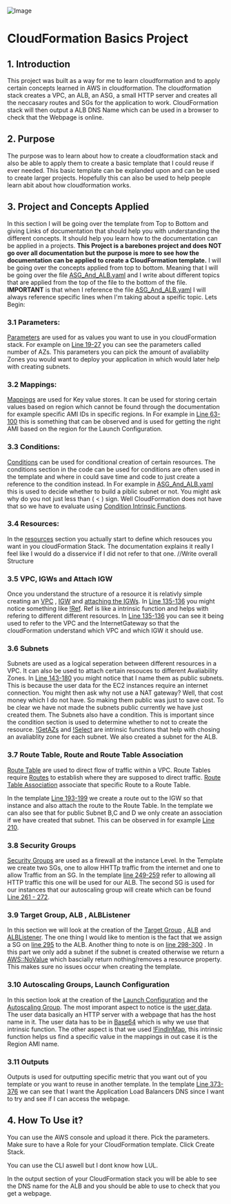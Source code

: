
![Image](https://xebialabs.com/wp-content/uploads/files/tool-chest/cloudformation.jpg)

# CloudFormation Basics Project

## 1. Introduction
This project was built as a way for me to learn cloudformation and to apply certain concepts learned in AWS in cloudformation. The cloudformation stack creates a VPC, an ALB, an ASG, a small HTTP server and creates all the neccasary routes and SGs for the application to work. CloudFormation stack will then output a ALB DNS Name which can be used in a browser to check that the Webpage is online.


## 2. Purpose
The purpose was to learn about how to create a cloudformation stack and also be able to apply them to create a basic template that I could reuse if ever needed. This basic template can be explanded upon and can be used to create larger projects. Hopefully this can also be used to help people learn abit about how cloudformation works.

## 3. Project and Concepts Applied 
In this section I will be going over the template from Top to Bottom and giving Links of documentation that should help you with understanding the different concepts. It should help you learn how to the documentation can be applied in a projects. **This Project is a barebones project and does NOT go over all documentation but the purpose is more to see how the documentation can be applied to create a CloudFormation template.** I will be going over the concepts applied from top to bottom. Meaning that I will be going over the file [ASG_And_ALB.yaml](https://github.com/Internet-Person-IP/CloudFormation-ALB-ASG-Project/blob/master/ASG_And_ALB.yaml "ASG_And_ALB.yaml") and I write about different topics that are applied from the top of the file to the bottom of the file. **IMPORTANT** is that when I reference the file [ASG_And_ALB.yaml](https://github.com/Internet-Person-IP/CloudFormation-ALB-ASG-Project/blob/master/ASG_And_ALB.yaml) I will always reference specific lines  when I'm taking about a speific  topic. Lets Begin:

### 3.1 Parameters:
[Parameters](https://docs.aws.amazon.com/AWSCloudFormation/latest/UserGuide/parameters-section-structure.html) are used for as values you want to use in you cloudFormation stack. For example on [Line 19-27](https://github.com/Internet-Person-IP/CloudFormation-ALB-ASG-Project/blob/master/ASG_And_ALB.yaml#L19-L27) you can see the parameters called number of AZs. This parameters you can pick the amount of avaliablity Zones you would want to deploy your application in which would later help with creating subnets. 

### 3.2 Mappings:
[Mappings](https://docs.aws.amazon.com/AWSCloudFormation/latest/UserGuide/mappings-section-structure.html) are used for Key value stores. It can be used for storing certain values based on region which cannot be found through the documentation for example specific AMI IDs in specific regions. In For example in [Line 63-100](https://github.com/Internet-Person-IP/CloudFormation-ALB-ASG-Project/blob/master/ASG_And_ALB.yaml#L63-L100) this is something that can be observed and is used for getting the right AMI based on the region for the Launch Configuration.

### 3.3 Conditions:
[Conditions](https://docs.aws.amazon.com/AWSCloudFormation/latest/UserGuide/conditions-section-structure.html) can be used for conditional creation of certain resources. The conditions section in the code can be used for conditions are often used in the template and where in could save time and code to just create a reference to the condition instead. In For example in [ASG_And_ALB.yaml](https://github.com/Internet-Person-IP/CloudFormation-ALB-ASG-Project/blob/master/ASG_And_ALB.yaml#L109-L112) this is used to decide whether to build a piblic subnet or not. You might ask why do you not just less than ( < ) sign. Well CloudFormation does not have that so we have to evaluate using [Condition Intrinsic Functions]([https://docs.aws.amazon.com/AWSCloudFormation/latest/UserGuide/intrinsic-function-reference-conditions.html#intrinsic-function-reference-conditions-and](https://docs.aws.amazon.com/AWSCloudFormation/latest/UserGuide/intrinsic-function-reference-conditions.html#intrinsic-function-reference-conditions)). 


### 3.4 Resources:
In the [resources](https://docs.aws.amazon.com/AWSCloudFormation/latest/UserGuide/resources-section-structure.html) section you actually start to define which resouces you want in you cloudFormation Stack. The documentation explains it really I feel like I would do a disservice if I did not refer to that one.
//Write overall Structure
### 3.5 VPC, IGWs and Attach IGW
Once you understand the structure of a resource it is relativly simple creating an [VPC](https://docs.aws.amazon.com/AWSCloudFormation/latest/UserGuide/aws-resource-ec2-vpc.html) , [IGW](https://docs.aws.amazon.com/AWSCloudFormation/latest/UserGuide/aws-resource-ec2-internetgateway.html) and [attaching the IGWs](https://docs.aws.amazon.com/AWSCloudFormation/latest/UserGuide/aws-resource-ec2-vpc-gateway-attachment.html). In [Line 135-136](https://github.com/Internet-Person-IP/CloudFormation-ALB-ASG-Project/blob/master/ASG_And_ALB.yaml#L135-L136) you might notice something like [!Ref]([https://docs.aws.amazon.com/AWSCloudFormation/latest/UserGuide/intrinsic-function-reference-ref.html](https://docs.aws.amazon.com/AWSCloudFormation/latest/UserGuide/intrinsic-function-reference-ref.html)). Ref is like a intrinsic function and helps with refering to different different resources. In [Line 135-136](https://github.com/Internet-Person-IP/CloudFormation-ALB-ASG-Project/blob/master/ASG_And_ALB.yaml#L135-L136)  you can see it being used to refer to the VPC and the InternetGateway so that the cloudFormation understand which VPC and which IGW it should use.


### 3.6 Subnets
Subnets are used as a logical seperation between different resources in a VPC. It can also be used to attach certain resouces to different Avaliability Zones. In [Line 143-180](https://github.com/Internet-Person-IP/CloudFormation-ALB-ASG-Project/blob/master/ASG_And_ALB.yaml#L143-L180) you might notice that I name them as public subnets. This is because the user data for the EC2 instances require an internet connection. You might then ask why not use a NAT gateway? Well, that cost money which I do not have. So making them public was just to save cost. To be clear we have not made the subnets public currently we have just created them. The Subnets also have a condition. This is important since the condition section is used to determine whether to not to create the resource.  [!GetAZs](https://docs.aws.amazon.com/AWSCloudFormation/latest/UserGuide/intrinsic-function-reference-getavailabilityzones.html)  and [!Select](https://docs.aws.amazon.com/AWSCloudFormation/latest/UserGuide/intrinsic-function-reference-select.html) are intrinsic functions that help with chosing an avaliablity zone for each subnet. We also created a subnet for the ALB.

### 3.7 Route Table, Route and Route Table Association
[Route Table](https://docs.aws.amazon.com/AWSCloudFormation/latest/UserGuide/aws-resource-ec2-route-table.html) are used to direct flow of traffic within a VPC. Route Tables require [Routes](https://docs.aws.amazon.com/AWSCloudFormation/latest/UserGuide/aws-resource-ec2-route.html) to establish where they are supposed to direct traffic.  [Route Table Association](https://docs.aws.amazon.com/AWSCloudFormation/latest/UserGuide/aws-resource-ec2-subnet-route-table-assoc.html) associate that specific Route to a Route Table.

In the template [Line 193-199](https://github.com/Internet-Person-IP/CloudFormation-ALB-ASG-Project/blob/master/ASG_And_ALB.yaml#L193-L199) we create a route out to the IGW so that instance and also attach the route to the Route Table.  In the template we can also see that for public Subnet B,C and D we only create an association if we have created that subnet. This can be observed in  for example [Line 210](https://github.com/Internet-Person-IP/CloudFormation-ALB-ASG-Project/blob/master/ASG_And_ALB.yaml#L210). 

### 3.8 Security Groups
[Security Groups](https://docs.aws.amazon.com/AWSCloudFormation/latest/UserGuide/aws-properties-ec2-security-group.html) are used as a firewall at the instance Level. In the Template we create two SGs, one to allow HHTTp traffic from the internet and one to allow Traffic from an SG. In the template [line 249-259](https://github.com/Internet-Person-IP/CloudFormation-ALB-ASG-Project/blob/master/ASG_And_ALB.yaml#L249-L259) refer to allowing all HTTP traffic this one will be used for our ALB.  The second SG is used for our instances that our autoscaling group will create which can be found [Line 261 - 272](https://github.com/Internet-Person-IP/CloudFormation-ALB-ASG-Project/blob/master/ASG_And_ALB.yaml#L261-L272).

### 3.9 Target Group, ALB , ALBListener
In this section we will look at the creation of the [Target Group](https://docs.aws.amazon.com/AWSCloudFormation/latest/UserGuide/aws-resource-elasticloadbalancingv2-targetgroup.html) , [ALB](https://docs.aws.amazon.com/AWSCloudFormation/latest/UserGuide/aws-resource-elasticloadbalancingv2-loadbalancer.html) and [ALBListener](https://docs.aws.amazon.com/AWSCloudFormation/latest/UserGuide/aws-resource-elasticloadbalancingv2-listener.html). The one thing I would like to mention is the fact that we assign a SG on [line 295](https://github.com/Internet-Person-IP/CloudFormation-ALB-ASG-Project/blob/master/ASG_And_ALB.yaml#295) to the ALB.  Another thing to note is on [line 298-300](https://github.com/Internet-Person-IP/CloudFormation-ALB-ASG-Project/blob/master/ASG_And_ALB.yaml#298-300) . In this part we only add a subnet if the subnet is created otherwise we return a [AWS::NoValue](https://docs.aws.amazon.com/AWSCloudFormation/latest/UserGuide/pseudo-parameter-reference.html#cfn-pseudo-param-novalue) which bascially return nothing/removes a resource property. This makes sure no issues occur when creating the template. 

### 3.10 Autoscaling Groups, Launch Configuration
In this section look at the creation of the [Launch Configuration](https://docs.aws.amazon.com/AWSCloudFormation/latest/UserGuide/aws-properties-as-launchconfig.html) and the [Autoscaling Group](https://docs.aws.amazon.com/AWSCloudFormation/latest/UserGuide/aws-properties-as-group.html). The most imporant aspect to notice is the [user data](https://github.com/Internet-Person-IP/CloudFormation-ALB-ASG-Project/blob/master/ASG_And_ALB.yaml#337-344). The user data basically an HTTP server with a webpage that has the host name in it. The user data has to be in [Base64](https://docs.aws.amazon.com/AWSCloudFormation/latest/UserGuide/intrinsic-function-reference-base64.html) which is why we use that intrinsic function. The other aspect is that we used [!FindInMap](https://docs.aws.amazon.com/AWSCloudFormation/latest/UserGuide/intrinsic-function-reference-findinmap.html), this intrinsic function helps us find a specific value in the mappings in out case it is the Region AMI name.

### 3.11 Outputs
Outputs is used for outputting specific metric that you want out of you template or you want to reuse in another template. In the template [Line 373-376](https://github.com/Internet-Person-IP/CloudFormation-ALB-ASG-Project/blob/master/ASG_And_ALB.yaml#373-376) we can see that I want the Application Load Balancers DNS since I want to try and see if I can access the webpage.


## 4. How To Use it?
You can use the AWS console and upload it there. Pick the parameters. Make sure to have a Role for your CloudFormation template. Click Create Stack. 

You can use the CLI aswell but I dont know how LUL.

In the output section of your CloudFormation stack you will be able to see the DNS name for the ALB and you should be able to use to check that you get a webpage.

[comment]: <> (## 5. Possible Improvements)